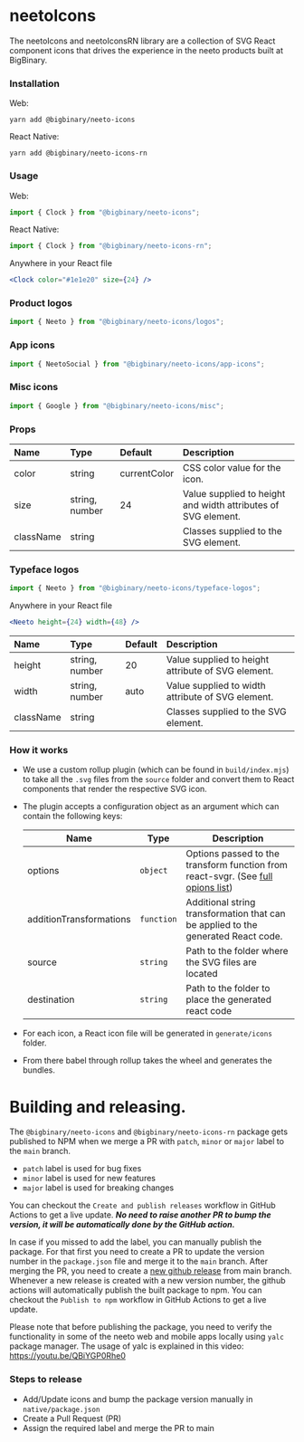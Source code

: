 # neetoIcons

The neetoIcons and neetoIconsRN library are a collection of SVG React component icons that drives
the experience in the neeto products built at BigBinary.

### Installation

Web:

```
yarn add @bigbinary/neeto-icons
```

React Native:

```
yarn add @bigbinary/neeto-icons-rn
```

### Usage

Web:

```javascript
import { Clock } from "@bigbinary/neeto-icons";
```

React Native:

```javascript
import { Clock } from "@bigbinary/neeto-icons-rn";
```

Anywhere in your React file

```jsx
<Clock color="#1e1e20" size={24} />
```

### Product logos

```javascript
import { Neeto } from "@bigbinary/neeto-icons/logos";
```

### App icons

```javascript
import { NeetoSocial } from "@bigbinary/neeto-icons/app-icons";
```

### Misc icons

```javascript
import { Google } from "@bigbinary/neeto-icons/misc";
```

### Props

| Name      | Type           | Default      | Description                                                   |
| :-------- | :------------- | :----------- | :------------------------------------------------------------ |
| color     | string         | currentColor | CSS color value for the icon.                                 |
| size      | string, number | 24           | Value supplied to height and width attributes of SVG element. |
| className | string         |              | Classes supplied to the SVG element.                          |

### Typeface logos

```javascript
import { Neeto } from "@bigbinary/neeto-icons/typeface-logos";
```

Anywhere in your React file

```jsx
<Neeto height={24} width={48} />
```

| Name      | Type           | Default | Description                                        |
| :-------- | :------------- | :------ | :------------------------------------------------- |
| height    | string, number | 20      | Value supplied to height attribute of SVG element. |
| width     | string, number | auto    | Value supplied to width attribute of SVG element.  |
| className | string         |         | Classes supplied to the SVG element.               |

### How it works

- We use a custom rollup plugin (which can be found in `build/index.mjs`) to
  take all the `.svg` files from the `source` folder and convert them to React
  components that render the respective SVG icon.
- The plugin accepts a configuration object as an argument which can contain the
  following keys:

  | Name                    | Type       | Description                                                                                                              |
  | ----------------------- | ---------- | ------------------------------------------------------------------------------------------------------------------------ |
  | options                 | `object`   | Options passed to the transform function from react-svgr. (See [full opions list](https://react-svgr.com/docs/options/)) |
  | additionTransformations | `function` | Additional string transformation that can be applied to the generated React code.                                        |
  | source                  | `string`   | Path to the folder where the SVG files are located                                                                       |
  | destination             | `string`   | Path to the folder to place the generated react code                                                                     |

- For each icon, a React icon file will be generated in `generate/icons` folder.
- From there babel through rollup takes the wheel and generates the bundles.

# Building and releasing.

The `@bigbinary/neeto-icons` and `@bigbinary/neeto-icons-rn` package gets published to NPM when we merge a PR
with `patch`, `minor` or `major` label to the `main` branch.

- `patch` label is used for bug fixes
- `minor` label is used for new features
- `major` label is used for breaking changes

You can checkout the `Create and publish releases` workflow in GitHub Actions to get a live update.
**_No need to raise another PR to bump the version, it will be automatically done by the GitHub action._**

In case if you missed to add the label, you can manually publish the package.
For that first you need to create a PR to update the version number in the
`package.json` file and merge it to the `main` branch. After merging the PR, you
need to create a
[new github release](https://github.com/bigbinary/neeto-icons/releases/new) from
main branch. Whenever a new release is created with a new version number, the
github actions will automatically publish the built package to npm. You can
checkout the `Publish to npm` workflow in GitHub Actions to get a live update.

Please note that before publishing the package, you need to verify the
functionality in some of the neeto web and mobile apps locally using `yalc` package
manager. The usage of yalc is explained in this video:
https://youtu.be/QBiYGP0Rhe0

### Steps to release

- Add/Update icons and bump the package version manually in `native/package.json`
- Create a Pull Request (PR)
- Assign the required label and merge the PR to main
